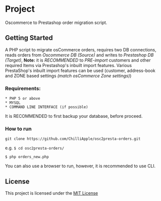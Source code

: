 # Project
Oscommerce to Prestashop order migration script.
## Getting Started
A PHP script to migrate osCommerce orders, requires two DB connections, reads orders from _Oscommerce DB (Source)_ and writes to _Prestashop DB (Target)_, 
**Note:** it is _RECOMMENDED_ to _PRE-import_ customers and other required Items via Prestashop's inbuilt import features. Various PrestaShop's inbuilt import features can be used (customer, address-book and ZONE based settings _(match osCommerce Zone settings)_)

### Requirements:
```
* PHP 5 or above
* MYSQL 
* COMMAND LINE INTERFACE (if possible)
```
It is RECOMMENDED to first backup your database, before proceed.
### How to run
```
git clone https://github.com/ChilliApple/osc2presta-orders.git
```
e.g. 
`$ cd osc2presta-orders/`

```
$ php orders_new.php
```
You can also use a browser to run, however, it is recommended to use CLI.

## License
This project is licensed under the [MIT License](https://opensource.org/licenses/MIT)
